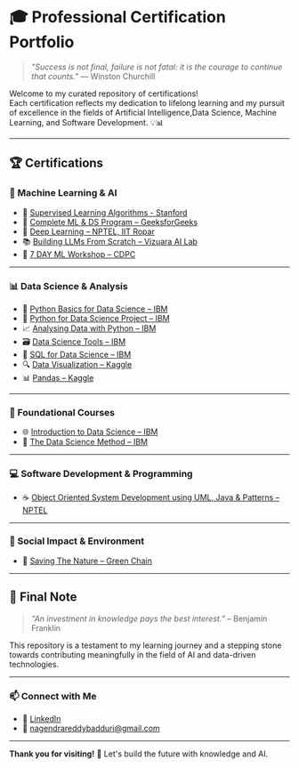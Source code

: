# 🎓 Professional Certification Portfolio

> *"Success is not final, failure is not fatal: it is the courage to continue that counts."* — Winston Churchill

Welcome to my curated repository of certifications!  
Each certification reflects my dedication to lifelong learning and my pursuit of excellence in the fields of Artificial Intelligence,Data Science, Machine Learning, and Software Development. 💡📊

---

## 🏆 Certifications

### 🔹 Machine Learning & AI

- 📘 [Supervised Learning Algorithms - Stanford](./0.Supervised%20Learning%20Algorithms-Stanford.pdf)
- 🎯 [Complete ML & DS Program – GeeksforGeeks](./3.Complete%20ML%20%26%20DS%20Program%20-GeeksforGeeks.pdf)
- 🧠 [Deep Learning – NPTEL, IIT Ropar](./14.(NPTEL)Deep%20Learning%20-%20IIT%20Ropar.pdf)
- 📚 [Building LLMs From Scratch – Vizuara AI Lab](./15.Building%20LLM's%20From%20Scratch%20-%20Vizuara%20AI%20Labs%20.pdf)
- 🤖 [7 DAY ML Workshop – CDPC](./12.7%20DAY%20ML%20Work%20Shop%20-%20CDPC.pdf)

---

### 📊 Data Science & Analysis

- 🐍 [Python Basics for Data Science – IBM](./7.Python%20Basics%20for%20Data%20Science-%20IBM.pdf)
- 🧪 [Python for Data Science Project – IBM](./8.Pyhon%20For%20DataScience%20project-IBM.pdf)
- 📈 [Analysing Data with Python – IBM](./9.Analysing%20Data%20with%20Python-IBM.pdf)
- 🗃️ [Data Science Tools – IBM](./6.Data%20Science%20Tools-IBM.pdf)
- 🧮 [SQL for Data Science – IBM](./10.SQL%20for%20Data%20Science-IBM.pdf)
- 🔍 [Data Visualization – Kaggle](./2.Data%20Visualization%20-Kaggle.pdf)
- 📊 [Pandas – Kaggle](./1.Pandas-%20Kaggle.pdf)

---

### 📘 Foundational Courses

- 🌐 [Introduction to Data Science – IBM](./4.Introduction%20to%20Data%20Science-IBM.pdf)
- 📘 [The Data Science Method – IBM](./5.IBM%20-The%20Data%20Science%20Method.pdf)

---

### 💻 Software Development & Programming

- ☕ [Object Oriented System Development using UML, Java & Patterns – NPTEL](./13.(NPTEL)Object%20Oriented%20System%20Development%20Using%20UML%2C%20Java%20And%20Patterns-IIT%20Kharagpur.pdf)

---

### 🌱 Social Impact & Environment

- 🌿 [Saving The Nature – Green Chain](./11.Saving%20The%20Nature-Green%20Chain.pdf)

---

## 💬 Final Note

> *“An investment in knowledge pays the best interest.”* – Benjamin Franklin

This repository is a testament to my learning journey and a stepping stone towards contributing meaningfully in the field of AI and data-driven technologies.

---

### 📫 Connect with Me

- 🔗 [LinkedIn](https://www.linkedin.com/in/Nagendrareddy777)  
- 📧 nagendrareddybadduri@gmail.com
---

**Thank you for visiting!** 🚀 Let's build the future with knowledge and AI.
